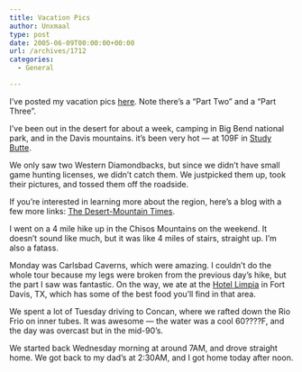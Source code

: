 ```yaml
---
title: Vacation Pics
author: Unxmaal
type: post
date: 2005-06-09T00:00:00+00:00
url: /archives/1712
categories:
  - General

---
```

I&#8217;ve posted my vacation pics [here][1]. Note there&#8217;s a &#8220;Part Two&#8221; and a &#8220;Part Three&#8221;. 

I&#8217;ve been out in the desert for about a week, camping in Big Bend national park, and in the Davis mountains. it&#8217;s been very hot &#8212; at 109F in [Study Butte][2]. 

We only saw two Western Diamondbacks, but since we didn&#8217;t have small game hunting licenses, we didn&#8217;t catch them. We justpicked them up, took their pictures, and tossed them off the roadside. 

If you&#8217;re interested in learning more about the region, here&#8217;s a blog with a few more links: [The Desert-Mountain Times][3].

I went on a 4 mile hike up in the Chisos Mountains on the weekend. It doesn&#8217;t sound like much, but it was like 4 miles of stairs, straight up. I&#8217;m also a fatass. 

Monday was Carlsbad Caverns, which were amazing. I couldn&#8217;t do the whole tour because my legs were broken from the previous day&#8217;s hike, but the part I saw was fantastic. On the way, we ate at the [Hotel Limpia][4] in Fort Davis, TX, which has some of the best food you&#8217;ll find in that area.

We spent a lot of Tuesday driving to Concan, where we rafted down the Rio Frio on inner tubes. It was awesome &#8212; the water was a cool 60????F, and the day was overcast but in the mid-90&#8217;s. 

We started back Wednesday morning at around 7AM, and drove straight home. We got back to my dad&#8217;s at 2:30AM, and I got home today after noon.

 [1]: http://homepage.mac.com/unxmaal/PhotoAlbum6.html
 [2]: http://www.texasescapes.com/WestTexasTowns/StudyButteTexas/StudyButteTx.htm
 [3]: http://www.dmtimes.net/blog/Insiders2004
 [4]: http://www.hotellimpia.com/